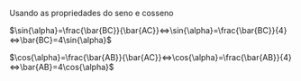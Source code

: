 Usando as propriedades do seno e cosseno

$\sin{\alpha}=\frac{\bar{BC}}{\bar{AC}}⇔\sin{\alpha}=\frac{\bar{BC}}{4}⇔\bar{BC}=4\sin{\alpha}$

$\cos{\alpha}=\frac{\bar{AB}}{\bar{AC}}⇔\cos{\alpha}=\frac{\bar{AB}}{4}⇔\bar{AB}=4\cos{\alpha}$